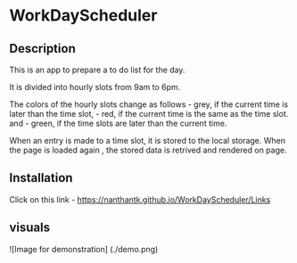 # WorkDayScheduler

## Description
This is an app to prepare a to do list for the day. 

It is divided into hourly slots from 9am to 6pm.

The colors of the hourly slots change as follows
    - grey, if the current time is later than the time slot,
    - red, if the current time is the same as the time slot. and
    - green, if the time slots are later than the current time.
    
When an entry is made to a time slot, it is stored to the local storage.
When the page is loaded again , the stored data is retrived and rendered on page.

## Installation

Click on this link - https://nanthantk.github.io/WorkDayScheduler/Links 

## visuals
![Image for demonstration] (./demo.png)
